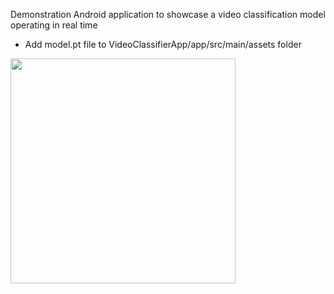 Demonstration Android application to showcase a video classification model operating in real time 

- Add model.pt file to VideoClassifierApp/app/src/main/assets folder 

<img src="https://github.com/jzhao004/VideoClassifierApp/assets/33961266/96cb6797-504d-405a-ac92-b9ac91225a80" height="360">
